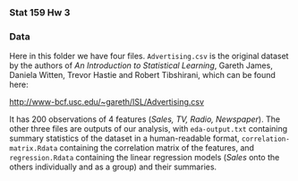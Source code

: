 ### Stat 159 Hw 3
### Data

Here in this folder we have four files. `Advertising.csv` is the original dataset by the authors of *An Introduction to Statistical Learning*, Gareth James, Daniela Witten, Trevor Hastie and Robert Tibshirani, which can be found here: 

http://www-bcf.usc.edu/~gareth/ISL/Advertising.csv

It has 200 observations of 4 features (*Sales, TV, Radio, Newspaper*). The other three files are outputs of our analysis, with `eda-output.txt` containing summary statistics of the dataset in a human-readable format, `correlation-matrix.Rdata` containing the correlation matrix of the features, and `regression.Rdata` containing the linear regression models (*Sales* onto the others individually and as a group) and their summaries. 